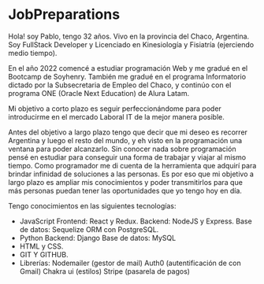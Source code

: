 # JobPreparations


Hola! soy Pablo, tengo 32 años. Vivo en la provincia del Chaco, Argentina.
Soy FullStack Developer y Licenciado en Kinesiología y Fisiatría (ejerciendo medio tiempo).

En el año 2022 comencé a estudiar programación Web y me gradué en el Bootcamp de Soyhenry.
También me gradué en el programa Informatorio dictado por la Subsecretaria de Empleo del Chaco, y continúo con el programa ONE (Oracle Next Education) de Alura Latam.

Mi objetivo a corto plazo es seguir perfeccionándome para poder introducirme en el mercado Laboral IT de la mejor manera posible. 

Antes del objetivo a largo plazo tengo que decir que mi deseo es recorrer Argentina y luego el resto del mundo, y eh visto en la programación una ventana para poder alcanzarlo.
Sin conocer nada sobre programación pensé en estudiar para conseguir una forma de trabajar y viajar al mismo tiempo. Como programador me di cuenta de la herramienta que adquirí para brindar infinidad de soluciones a las personas. 
Es por eso que mi objetivo a largo plazo es ampliar mis conocimientos y poder transmitirlos para que más personas puedan tener las oportunidades que yo tengo hoy en día.

Tengo conocimientos en las siguientes tecnologías:
- JavaScript
    Frontend: React y Redux.
    Backend: NodeJS y Express. 
    Base de datos: Sequelize ORM con PostgreSQL.
- Python 
    Backend: Django
    Base de datos:  MySQL
- HTML y CSS.
- GIT Y GITHUB.
- Librerías: 
    Nodemailer (gestor de mail)
    Auth0 (autentificación de con Gmail)
    Chakra ui (estilos)
    Stripe (pasarela de pagos)
